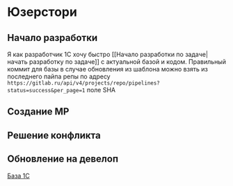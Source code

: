 # Юзерстори
## Начало разработки
Я как разработчик 1С 
хочу быстро [[Начало разработки по задаче|начать разработку по задаче]] с актуальной базой и кодом.
Правильный коммит для базы в случае обновления из шаблона можно взять из последнего пайпа репы по адресу `https://gitlab.ru/api/v4/projects/repo/pipelines?status=success&per_page=1` поле SHA

## Создание МР

## Решение конфликта

## Обновление на девелоп



[База 1С](./База%201С.md)
